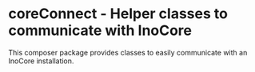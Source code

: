# coreConnect - Helper classes to communicate with InoCore

This composer package provides classes to easily communicate with an InoCore installation.

